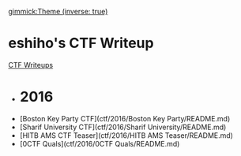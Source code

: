 [gimmick:Theme (inverse: true)](flatly)
# eshiho's CTF Writeup

[CTF Writeups]()

  * # 2016
  * [Boston Key Party CTF](ctf/2016/Boston Key Party/README.md)
  * [Sharif University CTF](ctf/2016/Sharif University/README.md)
  * [HITB AMS CTF Teaser](ctf/2016/HITB AMS Teaser/README.md)
  * [0CTF Quals](ctf/2016/0CTF Quals/README.md)
